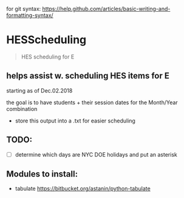 for git syntax: https://help.github.com/articles/basic-writing-and-formatting-syntax/

# HESScheduling
> HES scheduling for E

## helps assist w. scheduling HES items for E

starting as of Dec.02.2018

the goal is to have students + their session dates for the Month/Year combination
- store this output into a .txt for easier scheduling

## TODO: 
- [ ] determine which days are NYC DOE holidays and put an asterisk


## Modules to install:
- tabulate https://bitbucket.org/astanin/python-tabulate
